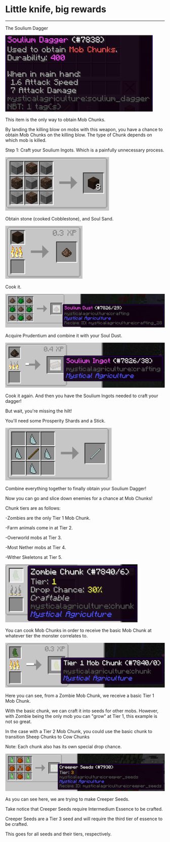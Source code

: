 # Little knife, big rewards
___

The Soulium Dagger

![Stats on the Soulium Dagger](souliumdagger.png)

This item is the only way to obtain Mob Chunks.

By landing the killing blow on mobs with this weapon, you have a chance to obtain Mob Chunks on the killing blow. The type of Chunk depends on which mob is killed.

Step 1: Craft your Soulium Ingots. Which is a painfully unnecessary process.

![The process begins](souliumrecipe1.png)

Obtain stone (cooked Cobblestone), and Soul Sand.

![More...?](souliumrecipe2.png)

Cook it.

![Are we done yet? No?](souliumrecipe3.png)

Acquire Prudentium and combine it with your Soul Dust.

![Finally!](souliumrecipe4.png)

Cook it again. And then you have the Soulium Ingots needed to craft your dagger!

But wait, you're missing the hilt!

You'll need some Prosperity Shards and a Stick.

![This is just a stick but I guess](stick.png)

Combine everything together to finally obtain your Soulium Dagger!

Now you can go and slice down enemies for a chance at Mob Chunks!

Chunk tiers are as follows:

-Zombies are the only Tier 1 Mob Chunk.

-Farm animals come in at Tier 2.

-Overworld mobs at Tier 3.

-Most Nether mobs at Tier 4.

-Wither Skeletons at Tier 5.

![A Zombie Mob Chunk in a Furnace](cookedchunk1.png)

You can cook Mob Chunks in order to receive the basic Mob Chunk at whatever tier the monster correlates to.

![Finished product](cookedchunk2.png)

Here you can see, from a Zombie Mob Chunk, we receive a basic Tier 1 Mob Chunk.

With the basic chunk, we can craft it into seeds for other mobs. However, with Zombie being the only mob you can "grow" at Tier 1, this example is not so great.

In the case with a Tier 2 Mob Chunk, you could use the basic chunk to transition Sheep Chunks to Cow Chunks

Note: Each chunk also has its own special drop chance.

![Example](creeperseeds.png)

As you can see here, we are trying to make Creeper Seeds.
 
Take notice that Creeper Seeds require Intermedium Essence to be crafted.

Creeper Seeds are a Tier 3 seed and will require the third tier of essence to be crafted.

This goes for all seeds and their tiers, respectively.


